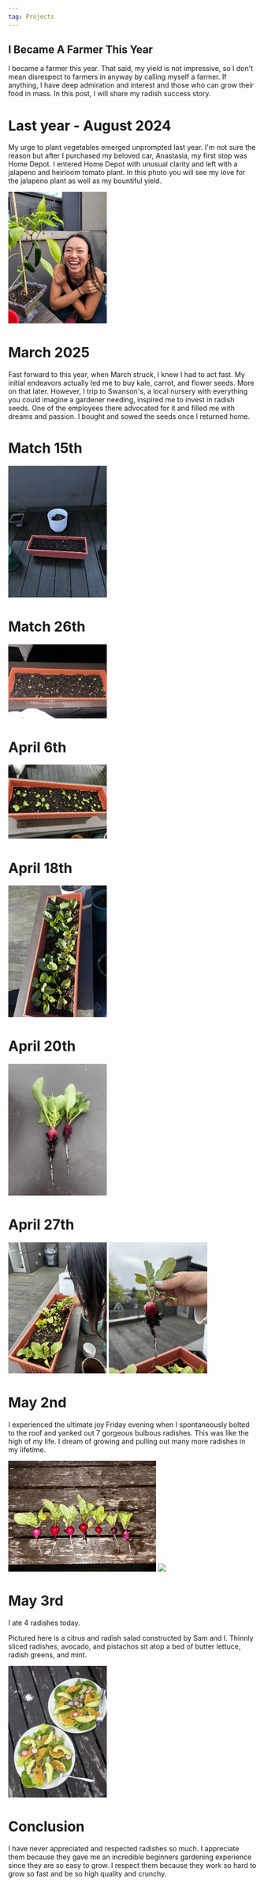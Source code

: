 ```yaml
---
tag: Projects
---
```


## I Became A Farmer This Year

I became a farmer this year. That said, my yield is not impressive, so I don't mean disrespect to farmers in anyway by calling myself a farmer. If anything, I have deep admiration and interest and those who can grow their food in mass. In this post, I will share my radish success story. 

# Last year - August 2024

My urge to plant vegetables emerged unprompted last year. I'm not sure the reason but after I purchased my beloved car, Anastasia, my first stop was Home Depot. I entered Home Depot with unusual clarity and left with a jalapeno and heirloom tomato plant. In this photo you will see my love for the jalapeno plant as well as my bountiful yield. 

<img src="/pictures/jalapenos.jpg" style="width:200px"/>

# March 2025

Fast forward to this year, when March struck, I knew I had to act fast. My initial endeavors actually led me to buy kale, carrot, and flower seeds. More on that later. However, I trip to Swanson's, a local nursery with everything you could imagine a gardener needing, inspired me to invest in radish seeds. One of the employees there advocated for it and filled me with dreams and passion. I bought and sowed the seeds once I returned home. 

# Match 15th

<img src="/pictures/radish/march15.jpg" style="width:200px"/>

# Match 26th

<img src="/pictures/radish/march26.jpg" style="width:200px"/>

# April 6th

<img src="/pictures/radish/apr6.jpg" style="width:200px"/>

# April 18th

<img src="/pictures/radish/apr18.jpg" style="width:200px"/>

# April 20th

<img src="/pictures/radish/apr20.jpg" style="width:200px"/>

# April 27th

<img src="/pictures/radish/apr27.jpg" style="width:200px"/>
<img src="/pictures/radish/apr272.jpg" style="width:200px"/>


# May 2nd

I experienced the ultimate joy Friday evening when I spontaneously bolted to the roof and yanked out 7 gorgeous bulbous radishes. This was like the high of my life. I dream of growing and pulling out many more radishes in my lifetime.

<img src="/pictures/radish/may2.jpg" style="width:300px"/>
<img src="/pictures/radish/may2.2.jpg" style="width:200px"/>

# May 3rd

I ate 4 radishes today.

Pictured here is a citrus and radish salad constructed by Sam and I. Thinnly sliced radishes, avocado, and pistachos sit atop a bed of butter lettuce, radish greens, and mint. 

<img src="/pictures/radish/may3.jpg" style="width:200px"/>

# Conclusion

I have never appreciated and respected radishes so much. I appreciate them because they gave me an incredible beginners gardening experience since they are so easy to grow. I respect them because they work so hard to grow so fast and be so high quality and crunchy. 

